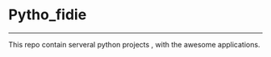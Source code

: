 # Pytho_fidie
___________________________________________________

This repo contain serveral python projects , with the awesome applications.